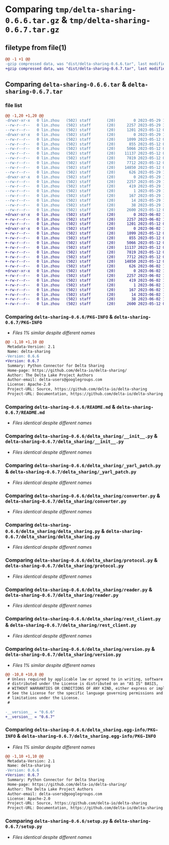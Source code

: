 # Comparing `tmp/delta-sharing-0.6.6.tar.gz` & `tmp/delta-sharing-0.6.7.tar.gz`

## filetype from file(1)

```diff
@@ -1 +1 @@
-gzip compressed data, was "dist/delta-sharing-0.6.6.tar", last modified: Mon May 29 17:55:45 2023, max compression
+gzip compressed data, was "dist/delta-sharing-0.6.7.tar", last modified: Fri Jun  2 19:25:01 2023, max compression
```

## Comparing `delta-sharing-0.6.6.tar` & `delta-sharing-0.6.7.tar`

### file list

```diff
@@ -1,20 +1,20 @@
-drwxr-xr-x   0 lin.zhou   (502) staff       (20)        0 2023-05-29 17:55:45.000000 delta-sharing-0.6.6/
--rw-r--r--   0 lin.zhou   (502) staff       (20)     2257 2023-05-29 17:55:45.000000 delta-sharing-0.6.6/PKG-INFO
--rw-r--r--   0 lin.zhou   (502) staff       (20)     1201 2023-05-12 09:10:25.000000 delta-sharing-0.6.6/README.md
-drwxr-xr-x   0 lin.zhou   (502) staff       (20)        0 2023-05-29 17:55:45.000000 delta-sharing-0.6.6/delta_sharing/
--rw-r--r--   0 lin.zhou   (502) staff       (20)     1099 2023-05-12 09:10:25.000000 delta-sharing-0.6.6/delta_sharing/__init__.py
--rw-r--r--   0 lin.zhou   (502) staff       (20)      855 2023-05-12 09:10:25.000000 delta-sharing-0.6.6/delta_sharing/_yarl_patch.py
--rw-r--r--   0 lin.zhou   (502) staff       (20)     5066 2023-05-12 09:10:25.000000 delta-sharing-0.6.6/delta_sharing/converter.py
--rw-r--r--   0 lin.zhou   (502) staff       (20)    11137 2023-05-12 09:10:25.000000 delta-sharing-0.6.6/delta_sharing/delta_sharing.py
--rw-r--r--   0 lin.zhou   (502) staff       (20)     7819 2023-05-12 09:10:25.000000 delta-sharing-0.6.6/delta_sharing/protocol.py
--rw-r--r--   0 lin.zhou   (502) staff       (20)     7712 2023-05-12 09:10:25.000000 delta-sharing-0.6.6/delta_sharing/reader.py
--rw-r--r--   0 lin.zhou   (502) staff       (20)    14850 2023-05-12 09:10:25.000000 delta-sharing-0.6.6/delta_sharing/rest_client.py
--rw-r--r--   0 lin.zhou   (502) staff       (20)      626 2023-05-29 17:54:26.000000 delta-sharing-0.6.6/delta_sharing/version.py
-drwxr-xr-x   0 lin.zhou   (502) staff       (20)        0 2023-05-29 17:55:45.000000 delta-sharing-0.6.6/delta_sharing.egg-info/
--rw-r--r--   0 lin.zhou   (502) staff       (20)     2257 2023-05-29 17:55:45.000000 delta-sharing-0.6.6/delta_sharing.egg-info/PKG-INFO
--rw-r--r--   0 lin.zhou   (502) staff       (20)      419 2023-05-29 17:55:45.000000 delta-sharing-0.6.6/delta_sharing.egg-info/SOURCES.txt
--rw-r--r--   0 lin.zhou   (502) staff       (20)        1 2023-05-29 17:55:45.000000 delta-sharing-0.6.6/delta_sharing.egg-info/dependency_links.txt
--rw-r--r--   0 lin.zhou   (502) staff       (20)      167 2023-05-29 17:55:45.000000 delta-sharing-0.6.6/delta_sharing.egg-info/requires.txt
--rw-r--r--   0 lin.zhou   (502) staff       (20)       14 2023-05-29 17:55:45.000000 delta-sharing-0.6.6/delta_sharing.egg-info/top_level.txt
--rw-r--r--   0 lin.zhou   (502) staff       (20)       38 2023-05-29 17:55:45.000000 delta-sharing-0.6.6/setup.cfg
--rw-r--r--   0 lin.zhou   (502) staff       (20)     2600 2023-05-12 09:10:25.000000 delta-sharing-0.6.6/setup.py
+drwxr-xr-x   0 lin.zhou   (502) staff       (20)        0 2023-06-02 19:25:01.000000 delta-sharing-0.6.7/
+-rw-r--r--   0 lin.zhou   (502) staff       (20)     2257 2023-06-02 19:25:01.000000 delta-sharing-0.6.7/PKG-INFO
+-rw-r--r--   0 lin.zhou   (502) staff       (20)     1201 2023-05-12 09:10:25.000000 delta-sharing-0.6.7/README.md
+drwxr-xr-x   0 lin.zhou   (502) staff       (20)        0 2023-06-02 19:25:01.000000 delta-sharing-0.6.7/delta_sharing/
+-rw-r--r--   0 lin.zhou   (502) staff       (20)     1099 2023-05-12 09:10:25.000000 delta-sharing-0.6.7/delta_sharing/__init__.py
+-rw-r--r--   0 lin.zhou   (502) staff       (20)      855 2023-05-12 09:10:25.000000 delta-sharing-0.6.7/delta_sharing/_yarl_patch.py
+-rw-r--r--   0 lin.zhou   (502) staff       (20)     5066 2023-05-12 09:10:25.000000 delta-sharing-0.6.7/delta_sharing/converter.py
+-rw-r--r--   0 lin.zhou   (502) staff       (20)    11137 2023-05-12 09:10:25.000000 delta-sharing-0.6.7/delta_sharing/delta_sharing.py
+-rw-r--r--   0 lin.zhou   (502) staff       (20)     7819 2023-05-12 09:10:25.000000 delta-sharing-0.6.7/delta_sharing/protocol.py
+-rw-r--r--   0 lin.zhou   (502) staff       (20)     7712 2023-05-12 09:10:25.000000 delta-sharing-0.6.7/delta_sharing/reader.py
+-rw-r--r--   0 lin.zhou   (502) staff       (20)    14850 2023-05-12 09:10:25.000000 delta-sharing-0.6.7/delta_sharing/rest_client.py
+-rw-r--r--   0 lin.zhou   (502) staff       (20)      626 2023-06-02 19:22:46.000000 delta-sharing-0.6.7/delta_sharing/version.py
+drwxr-xr-x   0 lin.zhou   (502) staff       (20)        0 2023-06-02 19:25:01.000000 delta-sharing-0.6.7/delta_sharing.egg-info/
+-rw-r--r--   0 lin.zhou   (502) staff       (20)     2257 2023-06-02 19:25:01.000000 delta-sharing-0.6.7/delta_sharing.egg-info/PKG-INFO
+-rw-r--r--   0 lin.zhou   (502) staff       (20)      419 2023-06-02 19:25:01.000000 delta-sharing-0.6.7/delta_sharing.egg-info/SOURCES.txt
+-rw-r--r--   0 lin.zhou   (502) staff       (20)        1 2023-06-02 19:25:01.000000 delta-sharing-0.6.7/delta_sharing.egg-info/dependency_links.txt
+-rw-r--r--   0 lin.zhou   (502) staff       (20)      167 2023-06-02 19:25:01.000000 delta-sharing-0.6.7/delta_sharing.egg-info/requires.txt
+-rw-r--r--   0 lin.zhou   (502) staff       (20)       14 2023-06-02 19:25:01.000000 delta-sharing-0.6.7/delta_sharing.egg-info/top_level.txt
+-rw-r--r--   0 lin.zhou   (502) staff       (20)       38 2023-06-02 19:25:01.000000 delta-sharing-0.6.7/setup.cfg
+-rw-r--r--   0 lin.zhou   (502) staff       (20)     2600 2023-05-12 09:10:25.000000 delta-sharing-0.6.7/setup.py
```

### Comparing `delta-sharing-0.6.6/PKG-INFO` & `delta-sharing-0.6.7/PKG-INFO`

 * *Files 1% similar despite different names*

```diff
@@ -1,10 +1,10 @@
 Metadata-Version: 2.1
 Name: delta-sharing
-Version: 0.6.6
+Version: 0.6.7
 Summary: Python Connector for Delta Sharing
 Home-page: https://github.com/delta-io/delta-sharing/
 Author: The Delta Lake Project Authors
 Author-email: delta-users@googlegroups.com
 License: Apache-2.0
 Project-URL: Source, https://github.com/delta-io/delta-sharing
 Project-URL: Documentation, https://github.com/delta-io/delta-sharing
```

### Comparing `delta-sharing-0.6.6/README.md` & `delta-sharing-0.6.7/README.md`

 * *Files identical despite different names*

### Comparing `delta-sharing-0.6.6/delta_sharing/__init__.py` & `delta-sharing-0.6.7/delta_sharing/__init__.py`

 * *Files identical despite different names*

### Comparing `delta-sharing-0.6.6/delta_sharing/_yarl_patch.py` & `delta-sharing-0.6.7/delta_sharing/_yarl_patch.py`

 * *Files identical despite different names*

### Comparing `delta-sharing-0.6.6/delta_sharing/converter.py` & `delta-sharing-0.6.7/delta_sharing/converter.py`

 * *Files identical despite different names*

### Comparing `delta-sharing-0.6.6/delta_sharing/delta_sharing.py` & `delta-sharing-0.6.7/delta_sharing/delta_sharing.py`

 * *Files identical despite different names*

### Comparing `delta-sharing-0.6.6/delta_sharing/protocol.py` & `delta-sharing-0.6.7/delta_sharing/protocol.py`

 * *Files identical despite different names*

### Comparing `delta-sharing-0.6.6/delta_sharing/reader.py` & `delta-sharing-0.6.7/delta_sharing/reader.py`

 * *Files identical despite different names*

### Comparing `delta-sharing-0.6.6/delta_sharing/rest_client.py` & `delta-sharing-0.6.7/delta_sharing/rest_client.py`

 * *Files identical despite different names*

### Comparing `delta-sharing-0.6.6/delta_sharing/version.py` & `delta-sharing-0.6.7/delta_sharing/version.py`

 * *Files 1% similar despite different names*

```diff
@@ -10,8 +10,8 @@
 # Unless required by applicable law or agreed to in writing, software
 # distributed under the License is distributed on an "AS IS" BASIS,
 # WITHOUT WARRANTIES OR CONDITIONS OF ANY KIND, either express or implied.
 # See the License for the specific language governing permissions and
 # limitations under the License.
 #
 
-__version__ = "0.6.6"
+__version__ = "0.6.7"
```

### Comparing `delta-sharing-0.6.6/delta_sharing.egg-info/PKG-INFO` & `delta-sharing-0.6.7/delta_sharing.egg-info/PKG-INFO`

 * *Files 1% similar despite different names*

```diff
@@ -1,10 +1,10 @@
 Metadata-Version: 2.1
 Name: delta-sharing
-Version: 0.6.6
+Version: 0.6.7
 Summary: Python Connector for Delta Sharing
 Home-page: https://github.com/delta-io/delta-sharing/
 Author: The Delta Lake Project Authors
 Author-email: delta-users@googlegroups.com
 License: Apache-2.0
 Project-URL: Source, https://github.com/delta-io/delta-sharing
 Project-URL: Documentation, https://github.com/delta-io/delta-sharing
```

### Comparing `delta-sharing-0.6.6/setup.py` & `delta-sharing-0.6.7/setup.py`

 * *Files identical despite different names*

